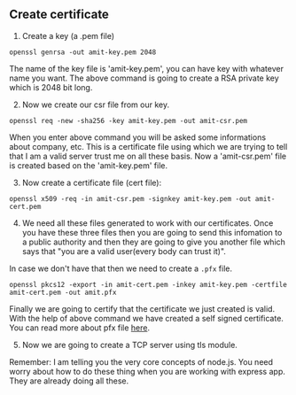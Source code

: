 ## Create certificate

1. Create a key (a .pem file)

```
openssl genrsa -out amit-key.pem 2048
```

The name of the key file is 'amit-key.pem', you can have key with whatever name you want. The above command is going to create a RSA private key which is 2048 bit long.

2. Now we create our csr file from our key.

```
openssl req -new -sha256 -key amit-key.pem -out amit-csr.pem

```
When you enter above command you will be asked some informations about company, etc. This is a certificate file using which we are trying to tell that I am a valid server trust me on all these basis. Now a 'amit-csr.pem' file is created based on the 'amit-key.pem' file.


3. Now create a certificate file (cert file):

```
openssl x509 -req -in amit-csr.pem -signkey amit-key.pem -out amit-cert.pem
```


4. We need all these files generated to work with our certificates. Once you have these three files then you are going to send this infomation to a public authority and then they are going to give you another file which says that "you are a valid user(every body can trust it)".

In case we don't have that then we need to create a `.pfx` file.

```
openssl pkcs12 -export -in amit-cert.pem -inkey amit-key.pem -certfile amit-cert.pem -out amit.pfx

```

Finally we are going to certify that the certificate we just created is valid. With the help of above command we have created a self signed certificate. You can read more about pfx file [here](https://nodejs.org/api/tls.html#tls_perfect_forward_secrecy).

5. Now we are going to create a TCP server using tls module.

Remember: I am telling you the very core concepts of node.js. You need worry about how to do these thing when you are working with express app. They are already doing all these.
